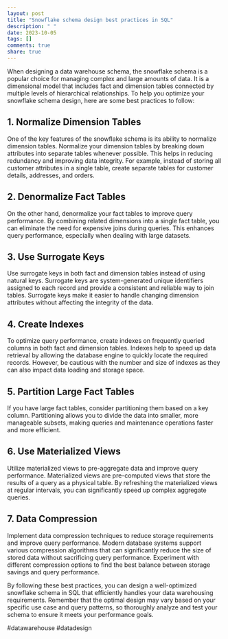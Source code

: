 ```yaml
---
layout: post
title: "Snowflake schema design best practices in SQL"
description: " "
date: 2023-10-05
tags: []
comments: true
share: true
---
```


When designing a data warehouse schema, the snowflake schema is a popular choice for managing complex and large amounts of data. It is a dimensional model that includes fact and dimension tables connected by multiple levels of hierarchical relationships. To help you optimize your snowflake schema design, here are some best practices to follow:

## 1. Normalize Dimension Tables

One of the key features of the snowflake schema is its ability to normalize dimension tables. Normalize your dimension tables by breaking down attributes into separate tables whenever possible. This helps in reducing redundancy and improving data integrity. For example, instead of storing all customer attributes in a single table, create separate tables for customer details, addresses, and orders.

## 2. Denormalize Fact Tables

On the other hand, denormalize your fact tables to improve query performance. By combining related dimensions into a single fact table, you can eliminate the need for expensive joins during queries. This enhances query performance, especially when dealing with large datasets. 

## 3. Use Surrogate Keys

Use surrogate keys in both fact and dimension tables instead of using natural keys. Surrogate keys are system-generated unique identifiers assigned to each record and provide a consistent and reliable way to join tables. Surrogate keys make it easier to handle changing dimension attributes without affecting the integrity of the data.

## 4. Create Indexes

To optimize query performance, create indexes on frequently queried columns in both fact and dimension tables. Indexes help to speed up data retrieval by allowing the database engine to quickly locate the required records. However, be cautious with the number and size of indexes as they can also impact data loading and storage space.

## 5. Partition Large Fact Tables

If you have large fact tables, consider partitioning them based on a key column. Partitioning allows you to divide the data into smaller, more manageable subsets, making queries and maintenance operations faster and more efficient.

## 6. Use Materialized Views

Utilize materialized views to pre-aggregate data and improve query performance. Materialized views are pre-computed views that store the results of a query as a physical table. By refreshing the materialized views at regular intervals, you can significantly speed up complex aggregate queries.

## 7. Data Compression

Implement data compression techniques to reduce storage requirements and improve query performance. Modern database systems support various compression algorithms that can significantly reduce the size of stored data without sacrificing query performance. Experiment with different compression options to find the best balance between storage savings and query performance.

By following these best practices, you can design a well-optimized snowflake schema in SQL that efficiently handles your data warehousing requirements. Remember that the optimal design may vary based on your specific use case and query patterns, so thoroughly analyze and test your schema to ensure it meets your performance goals.

#datawarehouse #datadesign